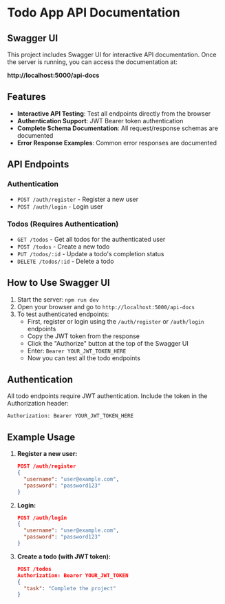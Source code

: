 # Todo App API Documentation

## Swagger UI

This project includes Swagger UI for interactive API documentation. Once the server is running, you can access the documentation at:

**http://localhost:5000/api-docs**

## Features

- **Interactive API Testing**: Test all endpoints directly from the browser
- **Authentication Support**: JWT Bearer token authentication
- **Complete Schema Documentation**: All request/response schemas are documented
- **Error Response Examples**: Common error responses are documented

## API Endpoints

### Authentication

- `POST /auth/register` - Register a new user
- `POST /auth/login` - Login user

### Todos (Requires Authentication)

- `GET /todos` - Get all todos for the authenticated user
- `POST /todos` - Create a new todo
- `PUT /todos/:id` - Update a todo's completion status
- `DELETE /todos/:id` - Delete a todo

## How to Use Swagger UI

1. Start the server: `npm run dev`
2. Open your browser and go to `http://localhost:5000/api-docs`
3. To test authenticated endpoints:
   - First, register or login using the `/auth/register` or `/auth/login` endpoints
   - Copy the JWT token from the response
   - Click the "Authorize" button at the top of the Swagger UI
   - Enter: `Bearer YOUR_JWT_TOKEN_HERE`
   - Now you can test all the todo endpoints

## Authentication

All todo endpoints require JWT authentication. Include the token in the Authorization header:

```
Authorization: Bearer YOUR_JWT_TOKEN_HERE
```

## Example Usage

1. **Register a new user:**

   ```json
   POST /auth/register
   {
     "username": "user@example.com",
     "password": "password123"
   }
   ```

2. **Login:**

   ```json
   POST /auth/login
   {
     "username": "user@example.com",
     "password": "password123"
   }
   ```

3. **Create a todo (with JWT token):**
   ```json
   POST /todos
   Authorization: Bearer YOUR_JWT_TOKEN
   {
     "task": "Complete the project"
   }
   ```
